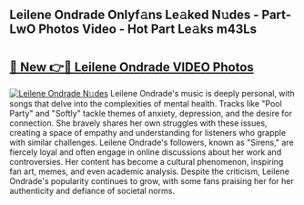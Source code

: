 ## Leilene Ondrade Onlyf𝚊ns Le𝚊ked N𝚞des - Part-LwO Photos Video - Hot Part Le𝚊ks m43Ls

# <h2><a href="http://ab38694.deff.icu/?id=Leilene+Ondrade">🔗 New 👉🔴 Leilene Ondrade VIDEO Photos</a></h2>

[![Leilene Ondrade N𝚞des](https://i.imgur.com/rIISA9y.gif)](http://ab38694.deff.icu/?id=Leilene+Ondrade)
Leilene Ondrade's music is deeply personal, with songs that delve into the complexities of mental health. Tracks like "Pool Party" and "Softly" tackle themes of anxiety, depression, and the desire for connection. She bravely shares her own struggles with these issues, creating a space of empathy and understanding for listeners who grapple with similar challenges. Leilene Ondrade's followers, known as "Sirens," are fiercely loyal and often engage in online discussions about her work and controversies. Her content has become a cultural phenomenon, inspiring fan art, memes, and even academic analysis. Despite the criticism, Leilene Ondrade's popularity continues to grow, with some fans praising her for her authenticity and defiance of societal norms.
